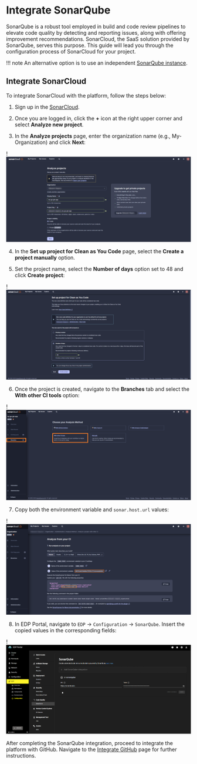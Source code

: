 # Integrate SonarQube

SonarQube is a robust tool employed in build and code review pipelines to elevate code quality by detecting and reporting issues, along with offering improvement recommendations. SonarCloud, the SaaS solution provided by SonarQube, serves this purpose. This guide will lead you through the configuration process of SonarCloud for your project.

!!! note
    An alternative option is to use an independent [SonarQube instance](../operator-guide/sonarqube.md).

## Integrate SonarCloud

To integrate SonarCloud with the platform, follow the steps below:

1. Sign up in the [SonarCloud](https://sonarcloud.io).

2. Once you are logged in, click the **+** icon at the right upper corner and select **Analyze new project**.

3. In the **Analyze projects** page, enter the organization name (e.g., My-Organization) and click **Next**:

  !![Creating new project](../assets/quick-start/new_project_sonarcloud.png "Creating new project")

4. In the **Set up project for Clean as You Code** page, select the **Create a project manually** option.

5. Set the project name, select the **Number of days** option set to 48 and click **Create project**:

  !![Project options](../assets/quick-start/number_of_days_sonarcloud.png "Project options")

6. Once the project is created, navigate to the **Branches** tab and select the **With other CI tools** option:

  !![Selecting CI tool](../assets/quick-start/ci_tools_sonarcloud.png "Selecting CI tool")

7. Copy both the environment variable and `sonar.host.url` values:

  !![SonarCloud token and URL](../assets/quick-start/branches_tab_sonarcloud.png "SonarCloud token and URL")

8. In EDP Portal, navigate to `EDP` -> `Configuration` -> `SonarQube`. Insert the copied values in the corresponding fields:

  !![SonarQube integration](../assets/quick-start/sonarqube_integrated.png "SonarQube integration")

After completing the SonarQube integration, proceed to integrate the platform with GitHub. Navigate to the [Integrate GitHub](integrate-github.md) page for further instructions.
